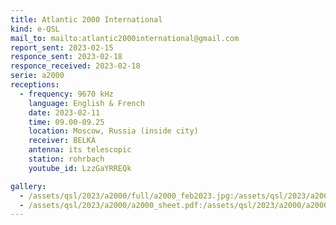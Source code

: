 ```yaml
---
title: Atlantic 2000 International
kind: e-QSL
mail_to: mailto:atlantic2000international@gmail.com
report_sent: 2023-02-15
responce_sent: 2023-02-18
responce_received: 2023-02-18
serie: a2000
receptions:
  - frequency: 9670 kHz
    language: English & French
    date: 2023-02-11
    time: 09.00-09.25
    location: Moscow, Russia (inside city)
    receiver: BELKA
    antenna: its telescopic
    station: rohrbach
    youtube_id: LzzGaYRREQk

gallery:
  - /assets/qsl/2023/a2000/full/a2000_feb2023.jpg:/assets/qsl/2023/a2000/small/a2000_feb2023.jpg
  - /assets/qsl/2023/a2000/a2000_sheet.pdf:/assets/qsl/2023/a2000/a2000_sheet.jpg
---
```

